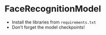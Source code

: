 # FaceRecognitionModel

- Install the libraries from `requirements.txt`
- Don't forget the model checkpoints!

